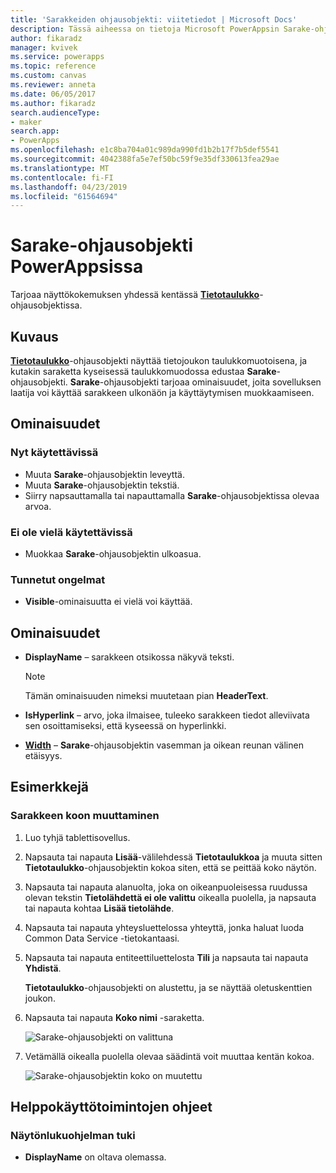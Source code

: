 ```yaml
---
title: 'Sarakkeiden ohjausobjekti: viitetiedot | Microsoft Docs'
description: Tässä aiheessa on tietoja Microsoft PowerAppsin Sarake-ohjausobjektista.
author: fikaradz
manager: kvivek
ms.service: powerapps
ms.topic: reference
ms.custom: canvas
ms.reviewer: anneta
ms.date: 06/05/2017
ms.author: fikaradz
search.audienceType:
- maker
search.app:
- PowerApps
ms.openlocfilehash: e1c8ba704a01c989da990fd1b2b17f7b5def5541
ms.sourcegitcommit: 4042388fa5e7ef50bc59f9e35df330613fea29ae
ms.translationtype: MT
ms.contentlocale: fi-FI
ms.lasthandoff: 04/23/2019
ms.locfileid: "61564694"
---
```

# <a name="column-control-in-powerapps"></a>Sarake-ohjausobjekti PowerAppsissa
Tarjoaa näyttökokemuksen yhdessä kentässä [**Tietotaulukko**](control-data-table.md)-ohjausobjektissa.

## <a name="description"></a>Kuvaus
[**Tietotaulukko**](control-data-table.md)-ohjausobjekti näyttää tietojoukon taulukkomuotoisena, ja kutakin saraketta kyseisessä taulukkomuodossa edustaa **Sarake**-ohjausobjekti. **Sarake**-ohjausobjekti tarjoaa ominaisuudet, joita sovelluksen laatija voi käyttää sarakkeen ulkonäön ja käyttäytymisen muokkaamiseen.

## <a name="capabilities"></a>Ominaisuudet
### <a name="now-available"></a>Nyt käytettävissä
* Muuta **Sarake**-ohjausobjektin leveyttä.
* Muuta **Sarake**-ohjausobjektin tekstiä.
* Siirry napsauttamalla tai napauttamalla **Sarake**-ohjausobjektissa olevaa arvoa.

### <a name="not-yet-available"></a>Ei ole vielä käytettävissä
* Muokkaa **Sarake**-ohjausobjektin ulkoasua.

### <a name="known-issues"></a>Tunnetut ongelmat
* **Visible**-ominaisuutta ei vielä voi käyttää.

## <a name="properties"></a>Ominaisuudet
* **DisplayName** – sarakkeen otsikossa näkyvä teksti.
  
  > [!NOTE]
  > Tämän ominaisuuden nimeksi muutetaan pian **HeaderText**.
  > 
  > 
* **IsHyperlink** – arvo, joka ilmaisee, tuleeko sarakkeen tiedot alleviivata sen osoittamiseksi, että kyseessä on hyperlinkki.
* [**Width**](properties-size-location.md) – **Sarake**-ohjausobjektin vasemman ja oikean reunan välinen etäisyys.

## <a name="examples"></a>Esimerkkejä
### <a name="resize-a-column"></a>Sarakkeen koon muuttaminen
1. Luo tyhjä tablettisovellus.
2. Napsauta tai napauta **Lisää**-välilehdessä **Tietotaulukkoa** ja muuta sitten **Tietotaulukko**-ohjausobjektin kokoa siten, että se peittää koko näytön.
3. Napsauta tai napauta alanuolta, joka on oikeanpuoleisessa ruudussa olevan tekstin **Tietolähdettä ei ole valittu** oikealla puolella, ja napsauta tai napauta kohtaa **Lisää tietolähde**.
4. Napsauta tai napauta yhteysluettelossa yhteyttä, jonka haluat luoda Common Data Service -tietokantaasi.
5. Napsauta tai napauta entiteettiluettelosta **Tili** ja napsauta tai napauta **Yhdistä**.
   
    **Tietotaulukko**-ohjausobjekti on alustettu, ja se näyttää oletuskenttien joukon.
6. Napsauta tai napauta **Koko nimi** -saraketta.
   
    ![Sarake-ohjausobjekti on valittuna](./media/control-column/pre-resize-column.png)
7. Vetämällä oikealla puolella olevaa säädintä voit muuttaa kentän kokoa.
   
    ![Sarake-ohjausobjektin koko on muutettu](./media/control-column/post-resize-column.png)


## <a name="accessibility-guidelines"></a>Helppokäyttötoimintojen ohjeet
### <a name="screen-reader-support"></a>Näytönlukuohjelman tuki
* **DisplayName** on oltava olemassa.
